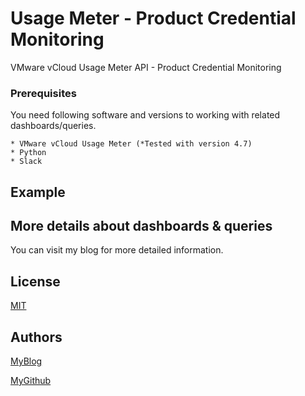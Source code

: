 # Usage Meter - Product Credential Monitoring
VMware vCloud Usage Meter API - Product Credential Monitoring


### Prerequisites

You need following software and versions to working with related dashboards/queries.

```
* VMware vCloud Usage Meter (*Tested with version 4.7)
* Python
* Slack
```
## Example



## More details about dashboards & queries

You can visit my blog for more detailed information.




## License

[MIT](https://github.com/vmbro/Usage-Meter-Credential-Monitoring/blob/main/LICENSE)

## Authors


[MyBlog](https://vmbro.com/)

[MyGithub](https://github.com/vmbro)
